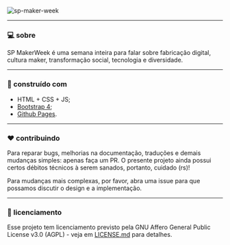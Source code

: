 ![sp-maker-week](https://scontent.fcgh4-1.fna.fbcdn.net/v/t1.0-9/40457549_206369736753721_5084661135756492800_n.png?_nc_cat=0&_nc_eui2=AeEcsuCFc2YfPjUTUxhBD9MbDkDsvG88bzPcJYgHuO6pk53SK7BrhoVGnP7x18VWODzArCMpRmX4tcTg9MkpelpxPsPWTwZ2tWeuIwu6_UF98w&oh=7ebb41a1d752c123fbd1a5f8d1bd6894&oe=5C2D9EB9)

---

### :computer: sobre 

SP MakerWeek é uma semana inteira para falar sobre fabricação digital, cultura maker, transformação social, tecnologia e diversidade.

---

### :wrench: construído com

- HTML + CSS + JS;
- [Bootstrap 4](https://getbootstrap.com/);
- [Github Pages](https://pages.github.com/).

---

### :hearts: contribuindo

Para reparar bugs, melhorias na documentação, traduções e demais mudanças simples: apenas faça um PR. O presente projeto ainda possui certos débitos técnicos à serem sanados, portanto, cuidado (rs)! <br/>

Para mudanças mais complexas, por favor, abra uma issue para que possamos discutir o design e a implementação.

---

### :page_facing_up: licenciamento 

Esse projeto tem licenciamento previsto pela GNU Affero General Public License v3.0 (AGPL) - veja em [LICENSE.md](https://github.com/spmakerweek/spmakerweek.github.io/blob/master/LICENSE) para detalhes. </br>


